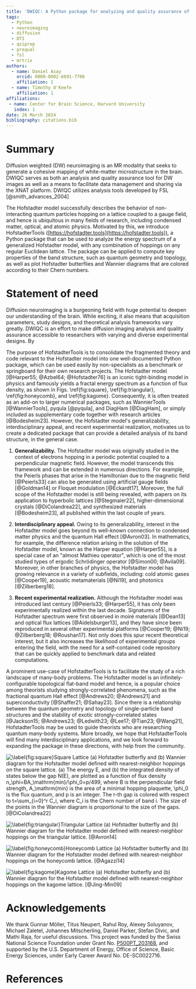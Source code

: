 ```yaml
---
title: 'DWIQC: A Python package for analyzing and quality assurance of diffusion weighted images'
tags:
  - Python
  - neuroimaging
  - diffusion
  - DTI
  - qsiprep
  - prequal
  - fsl
  - mrtrix
authors:
  - name: Daniel Asay
    orcid: 0000-0002-6691-7706
    affiliation: 1
  - name: Timothy O'Keefe
    affiliation: 1
affiliations:
 - name: Center for Brain Science, Harvard University
   index: 1
date: 26 March 2024
bibliography: citations.bib
---
```


# Summary

Diffusion weighted (DW) neuroimaging is an MR modality that seeks to generate a cohesive mapping of white-matter microstructure in the brain. DWIQC serves as both an analysis and quality assurance tool for DW images as well as a means to facilitate data management and sharing via the XNAT platform. DWIQC utilizes analysis tools developed by FSL [@smith_advances_2004]

The Hofstadter model successfully describes the behavior of non-interacting quantum particles hopping on a lattice coupled to a gauge field, and hence is ubiquitous in many fields of research, including condensed matter, optical, and atomic physics. Motivated by this, we introduce HofstadterTools ([https://hofstadter.tools](https://hofstadter.tools)), a Python package that can be used to analyze the energy spectrum of a generalized Hofstadter model, with any combination of hoppings on any regular Euclidean lattice. The package can be applied to compute key properties of the band structure, such as quantum geometry and topology, as well as plot Hofstadter butterflies and Wannier diagrams that are colored according to their Chern numbers.

# Statement of need

Diffusion neuroimaging is a burgeoning field with huge potential to deepen our understanding of the brain. While exciting, it also means that acquisition parameters, study designs, and theoretical analysis frameworks vary greatly. DWIQC is an effort to make diffusion imaging analysis and quality assurance accessible to researchers with varying and diverse experimental designs. By 

The purpose of HofstadterTools is to consolidate the fragmented theory and code relevant to the Hofstadter model into one well-documented Python package, which can be used easily by non-specialists as a benchmark or springboard for their own research projects. The Hofstadter model [@Harper55; @Azbel64; @Hofstadter76] is an iconic tight-binding model in physics and famously yields a fractal energy spectrum as a function of flux density, as shown in Figs. \ref{fig:square}, \ref{fig:triangular}, \ref{fig:honeycomb}, and \ref{fig:kagome}. Consequently, it is often treated as an add-on to larger numerical packages, such as WannierTools [@WannierTools], pyqula [@pyqula], and DiagHam [@DiagHam], or simply included as supplementary code together with research articles [@Bodesheim23]. However, the Hofstadter model's generalizability, interdisciplinary appeal, and recent experimental realization, motivates us to create a dedicated package that can provide a detailed analysis of its band structure, in the general case.

1) **Generalizability.** The Hofstadter model was originally studied in the context of electrons hopping in a periodic potential coupled to a perpendicular magnetic field. However, the model transcends this framework and can be extended in numerous directions. For example, the Peierls phases that arise in the Hamiltonian due to the magnetic field [@Peierls33] can also be generated using artificial gauge fields [@Goldman14] or Floquet modulation [@Eckardt17]. Moreover, the full scope of the Hofstadter model is still being revealed, with papers on its application to hyperbolic lattices [@Stegmaier22], higher-dimensional crystals [@DiColandrea22], and synthesized materials [@Bodesheim23], all published within the last couple of years.

2) **Interdisciplinary appeal.** Owing to its generalizability, interest in the Hofstadter model goes beyond its well-known connection to condensed matter physics and the quantum Hall effect [@Avron03]. In mathematics, for example, the difference relation arising in the solution of the Hofstadter model, known as the Harper equation [@Harper55], is a special case of an "almost Mathieu operator", which is one of the most studied types of ergodic Schrödinger operator [@Simon00; @Avila09]. Moreover, in other branches of physics, the Hofstadter model has growing relevance in a variety of subfields, including: cold atomic gases [@Cooper19], acoustic metamaterials [@Ni19], and photonics [@Zilberberg18].

3) **Recent experimental realization.** Although the Hofstadter model was introduced last century [@Peierls33; @Harper55], it has only been experimentally realized within the last decade. Signatures of the Hofstadter spectrum were first observed in moiré materials [@Dean13] and optical flux lattices [@Aidelsburger13], and they have since been reproduced in several other experimental platforms [@Cooper19; @Ni19; @Zilberberg18; @Roushan17]. Not only does this spur recent theoretical interest, but it also increases the likelihood of experimental groups entering the field, with the need for a self-contained code repository that can be quickly applied to benchmark data and related computations.

A prominent use-case of HofstadterTools is to facilitate the study of a rich landscape of many-body problems. The Hofstadter model is an infinitely-configurable topological flat-band model and hence, is a popular choice among theorists studying strongly-correlated phenomena, such as the fractional quantum Hall effect [@Andrews20; @Andrews21] and superconductivity [@Shaffer21; @Sahay23]. Since there is a relationship between the quantum geometry and topology of single-particle band structures and the stability of exotic strongly-correlated states [@Jackson15; @Andrews23; @Ledwith23; @Lee17; @Tian23; @Wang21], HofstadterTools may be used to guide theorists who are researching quantum many-body systems. More broadly, we hope that HofstadterTools will find many interdisciplinary applications, and we look forward to expanding the package in these directions, with help from the community. 

![\label{fig:square}**Square Lattice** (a) Hofstadter butterfly and (b) Wannier diagram for the Hofstadter model defined with nearest-neighbor hoppings on the square lattice. (a) The energy $E$, and (b) the integrated density of states below the gap $N(E)$, are plotted as a function of flux density $n_\phi=BA_\mathrm{min}/\phi_0=p/499$, where $B$ is the perpendicular field strength, $A_\mathrm{min}$ is the area of a minimal hopping plaquette, $\phi_0$ is the flux quantum, and $p$ is an integer. The $r$-th gap is colored with respect to $t=\sum_{i=0}^r C_i$, where $C_i$ is the Chern number of band $i$. The size of the points in the Wannier diagram is proportional to the size of the gaps. [@DiColandrea22]](butterfly_square_q_499_t_1_col_plane_red-blue_dpi_600_combined-min.png)

![\label{fig:triangular}**Triangular Lattice** (a) Hofstadter butterfly and (b) Wannier diagram for the Hofstadter model defined with nearest-neighbor hoppings on the triangular lattice. [@Avron14]](butterfly_triangular_q_499_t_1_col_plane_jet_period_2_dpi_600_combined-min.png)

![\label{fig:honeycomb}**Honeycomb Lattice** (a) Hofstadter butterfly and (b) Wannier diagram for the Hofstadter model defined with nearest-neighbor hoppings on the honeycomb lattice. [@Agazzi14]](butterfly_honeycomb_q_499_t_1_alpha_1_theta_1_3_col_plane_avron_dpi_1100_combined-min.png)

![\label{fig:kagome}**Kagome Lattice** (a) Hofstadter butterfly and (b) Wannier diagram for the Hofstadter model defined with nearest-neighbor hoppings on the kagome lattice. [@Jing-Min09]](butterfly_kagome_q_499_t_1_alpha_1_theta_1_3_period_8_dpi_600_combined-min.png)

# Acknowledgements

We thank Gunnar Möller, Titus Neupert, Rahul Roy, Alexey Soluyanov, Michael Zaletel, Johannes Mitscherling, Daniel Parker, Stefan Divic, and Mathi Raja, for useful discussions. This project was funded by the Swiss National Science Foundation under Grant No. [P500PT_203168](https://data.snf.ch/grants/grant/203168), and supported by the U.S. Department of Energy, Office of Science, Basic Energy Sciences, under Early Career Award No. DE-SC0022716.

# References
